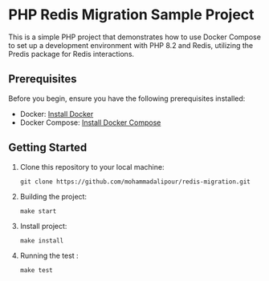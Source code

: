 # PHP Redis Migration Sample Project

This is a simple PHP project that demonstrates how to use Docker Compose to set up a development environment with PHP 8.2 and Redis, utilizing the Predis package for Redis interactions.

## Prerequisites

Before you begin, ensure you have the following prerequisites installed:

- Docker: [Install Docker](https://docs.docker.com/get-docker/)
- Docker Compose: [Install Docker Compose](https://docs.docker.com/compose/install/)

## Getting Started

1. Clone this repository to your local machine:

   ```shell
   git clone https://github.com/mohammadalipour/redis-migration.git

2. Building the project:

   ```shell
   make start
   
2. Install project:

   ```shell
   make install

3. Running the test :

   ```shell
   make test
